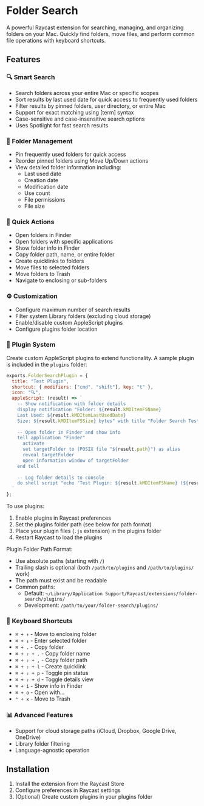 # Folder Search

A powerful Raycast extension for searching, managing, and organizing folders on your Mac. Quickly find folders, move files, and perform common file operations with keyboard shortcuts.

## Features

### 🔍 Smart Search
- Search folders across your entire Mac or specific scopes
- Sort results by last used date for quick access to frequently used folders
- Filter results by pinned folders, user directory, or entire Mac
- Support for exact matching using [term] syntax
- Case-sensitive and case-insensitive search options
- Uses Spotlight for fast search results

### 📌 Folder Management
- Pin frequently used folders for quick access
- Reorder pinned folders using Move Up/Down actions
- View detailed folder information including:
  - Last used date
  - Creation date
  - Modification date
  - Use count
  - File permissions
  - File size

### 🚀 Quick Actions
- Open folders in Finder
- Open folders with specific applications
- Show folder info in Finder
- Copy folder path, name, or entire folder
- Create quicklinks to folders
- Move files to selected folders
- Move folders to Trash
- Navigate to enclosing or sub-folders

### ⚙️ Customization
- Configure maximum number of search results
- Filter system Library folders (excluding cloud storage)
- Enable/disable custom AppleScript plugins
- Configure plugins folder location

### 🔌 Plugin System
Create custom AppleScript plugins to extend functionality. A sample plugin is included in the `plugins` folder:

```js
exports.FolderSearchPlugin = {
  title: "Test Plugin",
  shortcut: { modifiers: ["cmd", "shift"], key: "t" },
  icon: "🔍",
  appleScript: (result) => `
    -- Show notification with folder details
    display notification "Folder: ${result.kMDItemFSName}
    Last Used: ${result.kMDItemLastUsedDate}
    Size: ${result.kMDItemFSSize} bytes" with title "Folder Search Test"
    
    -- Open folder in Finder and show info
    tell application "Finder"
      activate
      set targetFolder to (POSIX file "${result.path}") as alias
      reveal targetFolder
      open information window of targetFolder
    end tell
    
    -- Log folder details to console
    do shell script "echo 'Test Plugin: ${result.kMDItemFSName} (${result.path})' >> ~/folder-search-test.log"
  `
};
```

To use plugins:
1. Enable plugins in Raycast preferences
2. Set the plugins folder path (see below for path format)
3. Place your plugin files (`.js` extension) in the plugins folder
4. Restart Raycast to load the plugins

Plugin Folder Path Format:
- Use absolute paths (starting with `/`)
- Trailing slash is optional (both `/path/to/plugins` and `/path/to/plugins/` work)
- The path must exist and be readable
- Common paths:
  - Default: `~/Library/Application Support/Raycast/extensions/folder-search/plugins/`
  - Development: `/path/to/your/folder-search/plugins/`

### 🎯 Keyboard Shortcuts
- `⌘ + ↑` - Move to enclosing folder
- `⌘ + ↓` - Enter selected folder
- `⌘ + .` - Copy folder
- `⌘ + ⇧ + .` - Copy folder name
- `⌘ + ⇧ + ,` - Copy folder path
- `⌘ + ⇧ + l` - Create quicklink
- `⌘ + ⇧ + p` - Toggle pin status
- `⌘ + ⇧ + d` - Toggle details view
- `⌘ + i` - Show info in Finder
- `⌘ + o` - Open with...
- `⌃ + x` - Move to Trash

### 📊 Advanced Features
- Support for cloud storage paths (iCloud, Dropbox, Google Drive, OneDrive)
- Library folder filtering
- Language-agnostic operation

## Installation

1. Install the extension from the Raycast Store
2. Configure preferences in Raycast settings
3. (Optional) Create custom plugins in your plugins folder